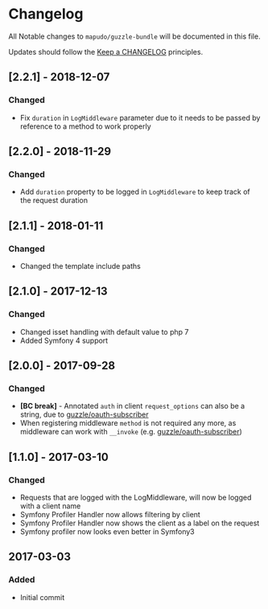 # Changelog

All Notable changes to `mapudo/guzzle-bundle` will be documented in this file.

Updates should follow the [Keep a CHANGELOG](http://keepachangelog.com/) principles.

## [2.2.1] - 2018-12-07
### Changed
- Fix `duration` in `LogMiddleware` parameter due to it needs to be passed by reference to a method to work properly

## [2.2.0] - 2018-11-29
### Changed
- Add `duration` property to be logged in `LogMiddleware` to keep track of the request duration

## [2.1.1] - 2018-01-11
### Changed 
- Changed the template include paths

## [2.1.0] - 2017-12-13
### Changed
- Changed isset handling with default value to php 7
- Added Symfony 4 support

## [2.0.0] - 2017-09-28
### Changed
- **[BC break]** - Annotated `auth` in client `request_options` can also be a string, due to [guzzle/oauth-subscriber](https://github.com/guzzle/oauth-subscriber)
- When registering middleware `method` is not required any more, as middleware can work with `__invoke` (e.g. [guzzle/oauth-subscriber](https://github.com/guzzle/oauth-subscriber))

## [1.1.0] - 2017-03-10
### Changed
- Requests that are logged with the LogMiddleware, will now be logged with a client name
- Symfony Profiler Handler now allows filtering by client
- Symfony Profiler Handler now shows the client as a label on the request
- Symfony profiler now looks even better in Symfony3

## 2017-03-03 

### Added
- Initial commit
